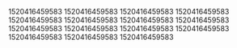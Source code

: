 1520416459583
1520416459583
1520416459583
1520416459583
1520416459583
1520416459583
1520416459583
1520416459583
1520416459583
1520416459583
1520416459583
1520416459583
1520416459583
1520416459583
1520416459583